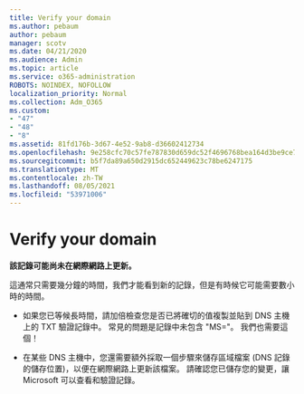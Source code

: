 ```yaml
---
title: Verify your domain
ms.author: pebaum
author: pebaum
manager: scotv
ms.date: 04/21/2020
ms.audience: Admin
ms.topic: article
ms.service: o365-administration
ROBOTS: NOINDEX, NOFOLLOW
localization_priority: Normal
ms.collection: Adm_O365
ms.custom:
- "47"
- "48"
- "8"
ms.assetid: 81fd176b-3d67-4e52-9ab8-d36602412734
ms.openlocfilehash: 9e258cfc70c57fe787830d659dc52f4696768bea164d3be9ce7bcb9e7123c5a9
ms.sourcegitcommit: b5f7da89a650d2915dc652449623c78be6247175
ms.translationtype: MT
ms.contentlocale: zh-TW
ms.lasthandoff: 08/05/2021
ms.locfileid: "53971006"
---
```

# <a name="verify-your-domain"></a>Verify your domain

 **該記錄可能尚未在網際網路上更新。**
  
這通常只需要幾分鐘的時間，我們才能看到新的記錄，但是有時候它可能需要數小時的時間。 
  
- 如果您已等候長時間，請加倍檢查您是否已將確切的值複製並貼到 DNS 主機上的 TXT 驗證記錄中。 常見的問題是記錄中未包含 "MS="。 我們也需要這個！

- 在某些 DNS 主機中，您還需要額外採取一個步驟來儲存區域檔案 (DNS 記錄的儲存位置)，以便在網際網路上更新該檔案。 請確認您已儲存您的變更，讓 Microsoft 可以查看和驗證記錄。
